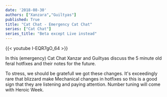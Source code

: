```yaml
---
date: '2018-08-30'
authors: ["Xanzara","Guiltyas"]
published: True
title: "Cat Chat - Emergency Cat Chat"
series: ["Cat Chat"]
series_title: "Beta except Live instead"
---
```



{{< youtube I-EQR7gO_64 >}}

In this (emergency) Cat Chat Xanzar and Guiltyas discuss the 5 minute old feral hotfixes and their notes for the future. 

To stress, we should be gratefull we got these changes. It's exceedingly rare that blizzard make Mechanical changes in hotfixes so this is a good sign that they are listening and paying attention. Number tuning will come with Heroic Week.
